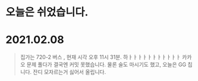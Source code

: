 # 오늘은 쉬었습니다. 

# 2021.02.08 

> 집가는 720-2 버스 , 현재 시각 오후 11시 31분. 하ㅏㅏㅏㅏㅏㅏㅏㅏㅏㅏㅏ 카카오 문제 풀다가 결국엔 커밋 못했습니다. 물론 술도 마시기도 했고, 오늘은 GG 칩니다. 잔디 모자르는거 싫어서 올립니다. 

